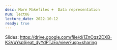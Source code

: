 ```yaml
---
desc: More Makefiles +  Data representation
num: lect06
lecture_date: 2022-10-12
ready: true
---
```



Slides: <https://drive.google.com/file/d/1ZnOqz2DXB-K3VuYspSjeat_dyYdPTJEx/view?usp=sharing>



